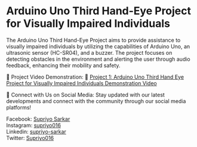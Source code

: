 # Arduino Uno Third Hand-Eye Project for Visually Impaired Individuals
The Arduino Uno Third Hand-Eye Project aims to provide assistance to visually impaired individuals by utilizing the capabilities of Arduino Uno, an ultrasonic sensor (HC-SR04), and a buzzer. The project focuses on detecting obstacles in the environment and alerting the user through audio feedback, enhancing their mobility and safety.

🚀 Project Video Demonstration:
🔗 [Project 1: Arduino Uno Third Hand Eye Project for Visually Impaired Individuals Demonstration Video](https://www.youtube.com/watch?v=xSJj8tTnAgg)

📱 Connect with Us on Social Media:
Stay updated with our latest developments and connect with the community through our social media platforms!

Facebook: [Supriyo Sarkar](https://www.facebook.com/profile.php?id=100070487584093)  
Instagram: [supriyo016](https://www.instagram.com/supriyo016/)  
Linkedin: [supriyo-sarkar](https://www.linkedin.com/in/supriyo-sarkar/)  
Twitter: [Supriyo016](https://twitter.com/Supriyo016)  

